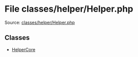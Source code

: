 File classes/helper/Helper.php
=========

Source: [classes/helper/Helper.php](https://github.com/PrestaShop/PrestaShop/blob/1.6.0.7/classes/helper/Helper.php)


Classes
-------

* [HelperCore](class.HelperCore.md)

